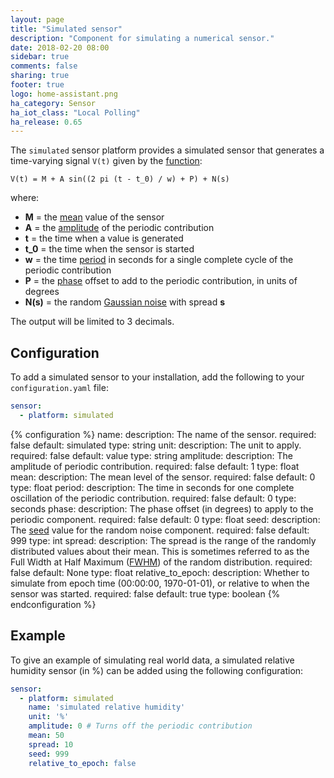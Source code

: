 ```yaml
---
layout: page
title: "Simulated sensor"
description: "Component for simulating a numerical sensor."
date: 2018-02-20 08:00
sidebar: true
comments: false
sharing: true
footer: true
logo: home-assistant.png
ha_category: Sensor
ha_iot_class: "Local Polling"
ha_release: 0.65
---
```


The `simulated` sensor platform provides a simulated sensor that generates a time-varying signal ```V(t)``` given by the [function](https://en.wikipedia.org/wiki/Sine_wave):

 ```
 V(t) = M + A sin((2 pi (t - t_0) / w) + P) + N(s)
 ```

where:

- **M** = the [mean](https://en.wikipedia.org/wiki/Mean) value of the sensor
- **A** = the [amplitude](https://en.wikipedia.org/wiki/Amplitude) of the periodic contribution
- **t** = the time when a value is generated
- **t_0** = the time when the sensor is started
- **w** = the time [period](https://en.wikipedia.org/wiki/Periodic_function) in seconds for a single complete cycle of the periodic contribution
- **P** = the [phase](https://en.wikipedia.org/wiki/Phase_(waves)) offset to add to the periodic contribution, in units of degrees
- **N(s)** = the random [Gaussian noise](https://en.wikipedia.org/wiki/Gaussian_noise) with spread **s**

The output will be limited to 3 decimals.

## Configuration

To add a simulated sensor to your installation, add the following to your `configuration.yaml` file:

```yaml
sensor:
  - platform: simulated
```

{% configuration %}
name:
  description: The name of the sensor.
  required: false
  default: simulated
  type: string
unit:
  description: The unit to apply.
  required: false
  default: value
  type: string
amplitude:
  description: The amplitude of periodic contribution.
  required: false
  default: 1
  type: float
mean:
  description: The mean level of the sensor.
  required: false
  default: 0
  type: float
period:
  description: The time in seconds for one complete oscillation of the periodic contribution.
  required: false
  default: 0
  type: seconds
phase:
  description: The phase offset (in degrees) to apply to the periodic component.
  required: false
  default: 0
  type: float
seed:
  description: The [seed](https://docs.python.org/3.6/library/random.html#random.seed) value for the random noise component.
  required: false
  default: 999
  type: int
spread:
  description: The spread is the range of the randomly distributed values about their mean. This is sometimes referred to as the Full Width at Half Maximum ([FWHM](https://en.wikipedia.org/wiki/Full_width_at_half_maximum)) of the random distribution.
  required: false
  default: None
  type: float
relative_to_epoch:
  description: Whether to simulate from epoch time (00:00:00, 1970-01-01), or relative to when the sensor was started.
  required: false
  default: true
  type: boolean
{% endconfiguration %}

## Example

To give an example of simulating real world data, a simulated relative humidity sensor (in %) can be added using the following configuration:

```yaml
sensor:
  - platform: simulated
    name: 'simulated relative humidity'
    unit: '%'
    amplitude: 0 # Turns off the periodic contribution
    mean: 50
    spread: 10
    seed: 999
    relative_to_epoch: false
```
